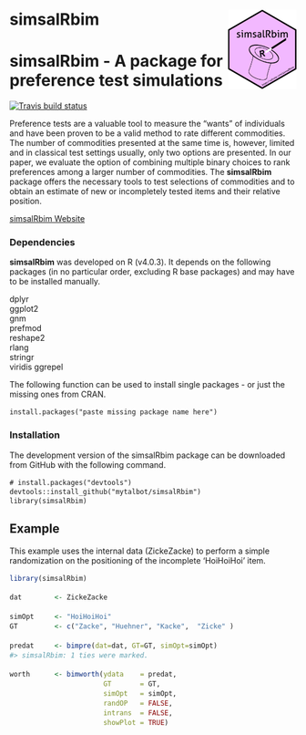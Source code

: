 
<!-- README.md is generated from README.Rmd. Please edit that file -->

# simsalRbim <img src='man/figures/logo.png' align="right" height="139" />

# simsalRbim - A package for preference test simulations

<!-- badges: start -->

[![Travis build
status](https://travis-ci.org/mytalbot/simsalRbim.svg?branch=main)](https://travis-ci.org/r-lib/usethis)
<!-- badges: end -->

Preference tests are a valuable tool to measure the “wants” of
individuals and have been proven to be a valid method to rate different
commodities. The number of commodities presented at the same time is,
however, limited and in classical test settings usually, only two
options are presented. In our paper, we evaluate the option of combining
multiple binary choices to rank preferences among a larger number of
commodities. The **simsalRbim** package offers the necessary tools to
test selections of commodities and to obtain an estimate of new or
incompletely tested items and their relative position.

[simsalRbim Website](https://talbotsr.com/simsalRbim/index.html)

### Dependencies

**simsalRbim** was developed on R (v4.0.3). It depends on the following
packages (in no particular order, excluding R base packages) and may
have to be installed manually.

dplyr  
ggplot2  
gnm  
prefmod  
reshape2  
rlang  
stringr  
viridis ggrepel

The following function can be used to install single packages - or just
the missing ones from CRAN.

``` {r
install.packages("paste missing package name here")
```

### Installation

The development version of the simsalRbim package can be downloaded from
GitHub with the following command.

``` {r
# install.packages("devtools")
devtools::install_github("mytalbot/simsalRbim")
library(simsalRbim)
```

## Example

This example uses the internal data (ZickeZacke) to perform a simple
randomization on the positioning of the incomplete ‘HoiHoiHoi’ item.

``` r
library(simsalRbim)

dat        <- ZickeZacke

simOpt     <- "HoiHoiHoi"
GT         <- c("Zacke", "Huehner", "Kacke",  "Zicke" )

predat     <- bimpre(dat=dat, GT=GT, simOpt=simOpt)
#> simsalRbim: 1 ties were marked.

worth      <- bimworth(ydata    = predat,
                       GT       = GT,
                       simOpt   = simOpt,
                       randOP   = FALSE,
                       intrans  = FALSE,
                       showPlot = TRUE)
```
